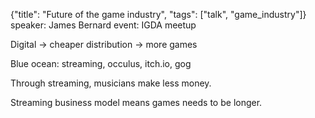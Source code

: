 {"title": "Future of the game industry", "tags": ["talk", "game_industry"]}
speaker: James Bernard
event: IGDA meetup

Digital -> cheaper distribution -> more games

Blue ocean: streaming, occulus, itch.io, gog

Through streaming, musicians make less money.

Streaming business model means games needs to be longer.

